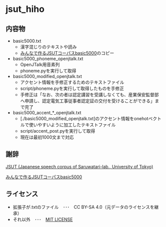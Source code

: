# jsut_hiho

## 内容物

* basic5000.txt
    * 漢字混じりのテキストや読み
    * [みんなで作るJSUTコーパスbasic5000](https://tyc.rei-yumesaki.net/material/minnade-jsut/)のコピー
* basic5000_phoneme_openjtalk.txt
    * OpenJTalk用音素列
    * phoneme.pyを実行して取得
* basic5000_modified_openjtalk.txt
    * アクセント情報を手修正するためのテキストファイル
    * script/phoneme.pyを実行して取得したものを手修正
    * 手修正は「なお、次の者は認定講習を受講しなくても、産業保安監督部へ申請し、認定電気工事従事者認定証の交付を受けることができる」まで完了
* basic5000_accent_*_openjtalk.txt
    * [./basic5000_modified_openjtalk.txt]のアクセント情報をonehotベクトルで使いやすいように加工したテキストファイル
    * script/accent_post.pyを実行して取得
    * 現在は最初1000文まで対応

## 謝辞

[JSUT (Japanese speech corpus of Saruwatari-lab., University of Tokyo)](https://sites.google.com/site/shinnosuketakamichi/publication/jsut)

[みんなで作るJSUTコーパスbasic5000](https://tyc.rei-yumesaki.net/material/minnade-jsut/)

## ライセンス

* 拡張子が.txtのファイル　･･･　CC BY-SA 4.0（元データのライセンスを継承）
* それ以外　･･･　[MIT LICENSE](./MIT_LICENSE)
